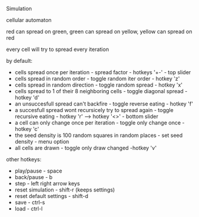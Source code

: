 Simulation

cellular automaton

red can spread on green,
green can spread on yellow,
yellow can spread on red

every cell will try to spread every iteration

by default:
- cells spread once per iteration                           - spread factor            - hotkeys '+-'  - top slider
- cells spread in random order                              - toggle random iter order - hotkey 'z'
- cells spread in random direction                          - toggle random spread     - hotkey 'x'
- cells spread to 1 of their 8 neighboring cells            - toggle diagonal spread   - hotkey 'd'
- an unsuccesfull spread can't backfire                     - toggle reverse eating    - hotkey 'f'
- a succesfull spread wont recursicely try to spread again  - toggle recursive eating  - hotkey 'r' --> hotkey '<>' - bottom slider 
- a cell can only change once per iteration                 - toggle only change once  - hotkey 'c'
- the seed density is 100 random squares in random places   - set seed density         - menu option
- all cells are drawn                                       - toggle only draw changed  -hotkey 'v'

other hotkeys:

- play/pause - space
- back/pause - b
- step - left right arrow keys
- reset simulation - shift-r (keeps settings)
- reset default settings - shift-d
- save - ctrl-s
- load - ctrl-l
